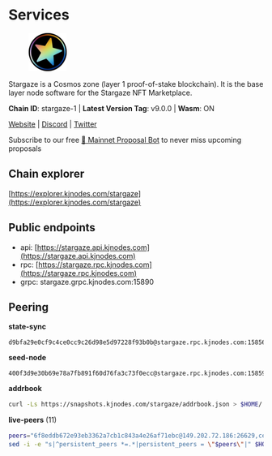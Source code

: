 # Services

<figure><img src="https://raw.githubusercontent.com/kj89/cosmos-images/main/logos/stargaze.png" alt=""><figcaption></figcaption></figure>

Stargaze is a Cosmos zone (layer 1 proof-of-stake blockchain).  It is the base layer node software for the Stargaze NFT Marketplace.

**Chain ID**: stargaze-1 | **Latest Version Tag**: v9.0.0 | **Wasm**: ON

[Website](https://www.stargaze.zone) | [Discord](https://discord.gg/stargaze) | [Twitter](https://twitter.com/stargazezone)



Subscribe to our free [🤖 Mainnet Proposal Bot](https://t.me/kjnodes_proposal_bot) to never miss upcoming proposals


## Chain explorer
[https://explorer.kjnodes.com/stargaze](https://explorer.kjnodes.com/stargaze)

## Public endpoints

* api: [https://stargaze.api.kjnodes.com](https://stargaze.api.kjnodes.com)
* rpc: [https://stargaze.rpc.kjnodes.com](https://stargaze.rpc.kjnodes.com)
* grpc: stargaze.grpc.kjnodes.com:15890

## Peering

**state-sync**

```text
d9bfa29e0cf9c4ce0cc9c26d98e5d97228f93b0b@stargaze.rpc.kjnodes.com:15856
```

**seed-node**

```text
400f3d9e30b69e78a7fb891f60d76fa3c73f0ecc@stargaze.rpc.kjnodes.com:15859
```

**addrbook**
```bash
curl -Ls https://snapshots.kjnodes.com/stargaze/addrbook.json > $HOME/.starsd/config/addrbook.json
```

**live-peers** (11)
```bash
peers="6f8eddb672e93eb3362a7cb1c843a4e26af71ebc@149.202.72.186:26629,ce764e158a4a29a4af7606c38c44e976c69b3982@144.91.78.94:26656,22a5266cb18ea209d3725e561bd9d2d27ee81d50@195.3.223.96:26656,ff10ddf3e5853586cfeab268cbab77ccbabf6927@188.166.148.13:26656,ccb1f620a420bc4c2286ad816aca5c9656869430@45.34.1.114:36656,0a935dd56157e719e704bc46633faf6ef0d52f11@51.159.109.243:21103,cd0e1ec85c6d9ab8304cbb387d531aaedc1efab1@211.219.19.72:26656,85591aa9be728b7f705382794a5c1d73dae8f2ae@141.94.196.138:26656,778e22fa6e604e9fdd410c2ef9598254eb34f46a@198.244.176.186:46656,6e5e6a674f41f7b1e6515ba735fbb836c0d89849@66.172.36.140:52656,d9bfa29e0cf9c4ce0cc9c26d98e5d97228f93b0b@65.109.88.38:15856"
sed -i -e "s|^persistent_peers *=.*|persistent_peers = \"$peers\"|" $HOME/.starsd/config/config.toml
```
